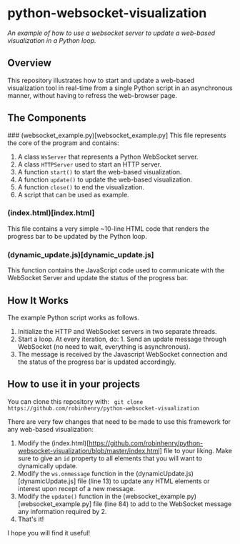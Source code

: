 # python-websocket-visualization

*An example of how to use a websocket server to update a web-based visualization in a Python loop.*

## Overview
This repository illustrates how to start and update a web-based visualization tool in real-time from a single Python script in an asynchronous manner, 
without having to refress the web-browser page. 

## The Components

### (websocket_example.py)[websocket_example.py]
This file represents the core of the program and contains:
  1. A class `WsServer` that represents a Python WebSocket server.
  2. A class `HTTPServer` used to start an HTTP server.
  3. A function `start()` to start the web-based visualization.
  4. A function `update()` to update the web-based visualization.
  5. A function `close()` to end the visualization.
  6. A script that can be used as example.

### (index.html)[index.html]
This file contains a very simple ~10-line HTML code that renders the progress bar to be updated by the Python loop.

### (dynamic_update.js)[dynamic_update.js]
This function contains the JavaScript code used to communicate with the WebSocket Server and update the status of the progress bar.

## How It Works
The example Python script works as follows.
  1. Initialize the HTTP and WebSocket servers in two separate threads.
  2. Start a loop. At every iteration, do:
    1. Send an update message through WebSocket (no need to wait, everything is asynchronous).
  3. The message is received by the Javascript WebSocket connection and the status of the progress bar is updated accordingly.
  
## How to use it in your projects
You can clone this repository with:
``` git clone https://github.com/robinhenry/python-websocket-visualization```

There are very few changes that need to be made to use this framework for any web-based visualization:
  1. Modify the (index.html)[https://github.com/robinhenry/python-websocket-visualization/blob/master/index.html] file to your liking. Make sure to give an `id` property to all elements that you will want to dynamically update.
  2. Modify the `ws.onmessage` function in the (dynamicUpdate.js)[dynamicUpdate.js] file (line 13) to update any HTML elements or interest upon recept of
  a new message.
  3. Modify the `update()` function in the (websocket_example.py)[websocket_example.py] file (line 84) to add to the WebSocket message any information 
  required by 2.
  4. That's it!
  
I hope you will find it useful!
